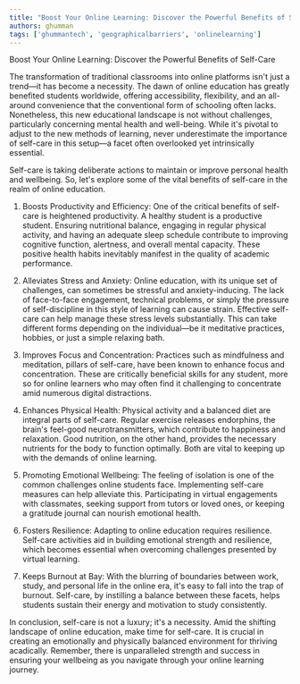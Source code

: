 ```yaml
---
title: "Boost Your Online Learning: Discover the Powerful Benefits of Self-Care"  # Wrap the title in double quotes
authors: ghumman
tags: ['ghummantech', 'geographicalbarriers', 'onlinelearning']
---
```


Boost Your Online Learning: Discover the Powerful Benefits of Self-Care
<!-- truncate -->

The transformation of traditional classrooms into online platforms isn't just a trend—it has become a necessity. The dawn of online education has greatly benefited students worldwide, offering accessibility, flexibility, and an all-around convenience that the conventional form of schooling often lacks. Nonetheless, this new educational landscape is not without challenges, particularly concerning mental health and well-being. While it's pivotal to adjust to the new methods of learning, never underestimate the importance of self-care in this setup—a facet often overlooked yet intrinsically essential. 

Self-care is taking deliberate actions to maintain or improve personal health and wellbeing. So, let's explore some of the vital benefits of self-care in the realm of online education.

1. Boosts Productivity and Efficiency: One of the critical benefits of self-care is heightened productivity. A healthy student is a productive student. Ensuring nutritional balance, engaging in regular physical activity, and having an adequate sleep schedule contribute to improving cognitive function, alertness, and overall mental capacity. These positive health habits inevitably manifest in the quality of academic performance. 

2. Alleviates Stress and Anxiety: Online education, with its unique set of challenges, can sometimes be stressful and anxiety-inducing. The lack of face-to-face engagement, technical problems, or simply the pressure of self-discipline in this style of learning can cause strain. Effective self-care can help manage these stress levels substantially. This can take different forms depending on the individual—be it meditative practices, hobbies, or just a simple relaxing bath.

3. Improves Focus and Concentration: Practices such as mindfulness and meditation, pillars of self-care, have been known to enhance focus and concentration. These are critically beneficial skills for any student, more so for online learners who may often find it challenging to concentrate amid numerous digital distractions.

4. Enhances Physical Health: Physical activity and a balanced diet are integral parts of self-care. Regular exercise releases endorphins, the brain's feel-good neurotransmitters, which contribute to happiness and relaxation. Good nutrition, on the other hand, provides the necessary nutrients for the body to function optimally. Both are vital to keeping up with the demands of online learning.

5. Promoting Emotional Wellbeing: The feeling of isolation is one of the common challenges online students face. Implementing self-care measures can help alleviate this. Participating in virtual engagements with classmates, seeking support from tutors or loved ones, or keeping a gratitude journal can nourish emotional health.

6. Fosters Resilience: Adapting to online education requires resilience. Self-care activities aid in building emotional strength and resilience, which becomes essential when overcoming challenges presented by virtual learning. 

7. Keeps Burnout at Bay: With the blurring of boundaries between work, study, and personal life in the online era, it's easy to fall into the trap of burnout. Self-care, by instilling a balance between these facets, helps students sustain their energy and motivation to study consistently. 

In conclusion, self-care is not a luxury; it's a necessity. Amid the shifting landscape of online education, make time for self-care. It is crucial in creating an emotionally and physically balanced environment for thriving acadically. Remember, there is unparalleled strength and success in ensuring your wellbeing as you navigate through your online learning journey.
